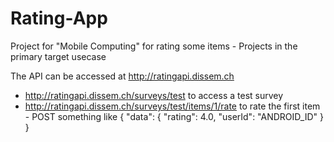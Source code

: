 Rating-App
==========

Project for "Mobile Computing" for rating some items - Projects in the primary target usecase

The API can be accessed at http://ratingapi.dissem.ch
- http://ratingapi.dissem.ch/surveys/test to access a test survey
- http://ratingapi.dissem.ch/surveys/test/items/1/rate to rate the first item - POST something like { "data": { "rating": 4.0, "userId": "ANDROID_ID" } }
